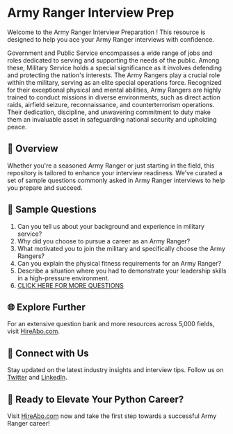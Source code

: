 # Army Ranger Interview Prep

Welcome to the Army Ranger Interview Preparation ! This resource is designed to help you ace your Army Ranger interviews with confidence.

Government and Public Service encompasses a wide range of jobs and roles dedicated to serving and supporting the needs of the public. Among these, Military Service holds a special significance as it involves defending and protecting the nation's interests. The Army Rangers play a crucial role within the military, serving as an elite special operations force. Recognized for their exceptional physical and mental abilities, Army Rangers are highly trained to conduct missions in diverse environments, such as direct action raids, airfield seizure, reconnaissance, and counterterrorism operations. Their dedication, discipline, and unwavering commitment to duty make them an invaluable asset in safeguarding national security and upholding peace.

## 🚀 Overview

Whether you're a seasoned Army Ranger or just starting in the field, this repository is tailored to enhance your interview readiness. We've curated a set of sample questions commonly asked in Army Ranger interviews to help you prepare and succeed.

## 📝 Sample Questions

1. Can you tell us about your background and experience in military service?
2. Why did you choose to pursue a career as an Army Ranger?
3. What motivated you to join the military and specifically choose the Army Rangers?
4. Can you explain the physical fitness requirements for an Army Ranger?
5. Describe a situation where you had to demonstrate your leadership skills in a high-pressure environment.
6. [CLICK HERE FOR MORE QUESTIONS](https://hireabo.com/job/17_3_4/Army%20Ranger)

## 🌐 Explore Further

For an extensive question bank and more resources across 5,000 fields, visit [HireAbo.com](https://www.hireabo.com).

## 📱 Connect with Us

Stay updated on the latest industry insights and interview tips. Follow us on [Twitter](https://twitter.com/hireabo) and [LinkedIn](https://www.linkedin.com/in/hire-abo-3609972a8/).

## 🚀 Ready to Elevate Your Python Career?

Visit [HireAbo.com](https://www.hireabo.com) now and take the first step towards a successful Army Ranger career!